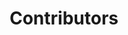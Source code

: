 ---
layout: contributors
title: Contributors
election: 2024-11-05
historic: false

contributors:
    - firstname: John
      lastname: Doe
      total: 10000
      breakdown:
        - committee_name: Citizens for ASDF
          nid: 12345
          amount: 5000
        - committee_name: Citizens against ASDF
          nid: 54321
          amount: 5000
    - firstname: Jane
      lastname: Doe
      total: 1050
      breakdown:
        - committee_name: Citizens for ASDF
          nid: 12345
          amount: 1000
        - committee_name: Citizens against ASDF
          nid: 54321
          amount: 50
    - firstname: Boaty
      lastname: McBoatface
      total: 3000
      breakdown:
        - committee_name: Citizens for ASDF
          nid: 12345
          amount: 2000
        - committee_name: Citizens against ASDF
          nid: 54321
          amount: 1000
    - firstname: Red
      lastname: Apples
      total: 2222
      breakdown:
        - committee_name: Citizens for Something Else
          nid: 12345
          amount: 1020
        - committee_name: Citizens against Something Else
          nid: 54321
          amount: 200
        - committee_name: Citizens supporting that
          nid: 54321
          amount: 1002
---